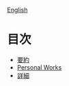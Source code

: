 [English](/README.md)

# 目次

- [要約](/ja/RESUME.md)
- [Personal Works](/PERSONAL_WORKS.md)
- [詳細](/ja/DETAIL.md)
